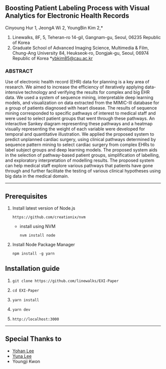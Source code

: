## Boosting Patient Labeling Process with Visual Analytics for Electronic Health Records

Cinyoung Hur 1, JeongA Wi 2, YoungBin Kim 2,*

1. Linewalks, 8F, 5, Teheran-ro 14-gil, Gangnam-gu, Seoul, 06235 Republic of Korea
2. Graduate School of Advanced Imaging Science, Multimedia & Film, Chung-Ang University 84, Heukseok-ro, Dongjak-gu, Seoul, 06974 Republic of Korea
*ybkim85@cau.ac.kr

### ABSTRACT
Use of electronic health record (EHR) data for planning is a key area of research. We aimed to increase the efficiency of iteratively applying data-intensive technology and verifying the results for complex and big EHR data. We used a system of sequence mining, interpretable deep learning models, and visualization on data extracted from the MIMIC-III database for a group of patients diagnosed with heart disease. The results of sequence mining corresponded to specific pathways of interest to medical staff and were used to select patient groups that went through these pathways. An interactive Sankey diagram representing these pathways and a heatmap visually representing the weight of each variable were developed for temporal and quantitative illustration. We applied the proposed system to predict unplanned cardiac surgery, using clinical pathways determined by sequence pattern mining to select cardiac surgery from complex EHRs to label subject groups and deep learning models. The proposed system aids in the selection of pathway-based patient groups, simplification of labelling, and exploratory interpretation of modelling results. The proposed system can help medical staff explore various pathways that patients have gone through and further facilitate the testing of various clinical hypotheses using big data in the medical domain.

--- 

## Prerequisites
1. Install latest version of Node.js

    `https://github.com/creationix/nvm`

    * install using NVM

        `nvm install node`

2. Install Node Package Manager

    `npm install -g yarn`

## Installation guide

1. `git clone https://github.com/linewalks/EXI-Paper`

2. `cd EXI-Paper`

3. `yarn install`

4. `yarn dev`

5. `http://localhost:3000`


---

## Special Thanks to 
- [Yohan Lee](https://github.com/orgs/linewalks/people/jik0090)
- [Yuna Lee](https://github.com/orgs/linewalks/people/yuna12)
- Youngji Kwon
